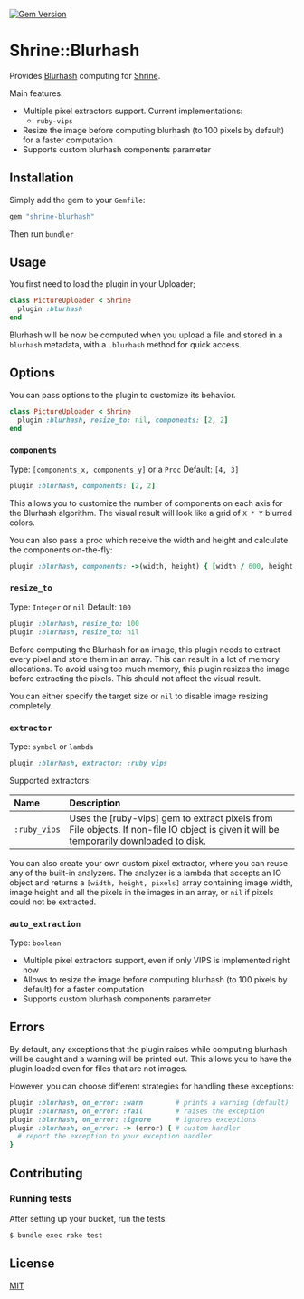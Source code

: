 [![Gem Version](https://badge.fury.io/rb/shrine-blurhash.svg)](https://badge.fury.io/rb/shrine-blurhash)

# Shrine::Blurhash

Provides [Blurhash] computing for [Shrine].

Main features:
- Multiple pixel extractors support. Current implementations:
  - `ruby-vips`
- Resize the image before computing blurhash (to 100 pixels by default) for a faster computation
- Supports custom blurhash components parameter

## Installation

Simply add the gem to your `Gemfile`:

```ruby
gem "shrine-blurhash"
```

Then run `bundler`

## Usage

You first need to load the plugin in your Uploader;

```ruby
class PictureUploader < Shrine
  plugin :blurhash
end
```

Blurhash will be now be computed when you upload a file and stored in a `blurhash` metadata, with a `.blurhash` method for quick access.

## Options

You can pass options to the plugin to customize its behavior.

```ruby
class PictureUploader < Shrine
  plugin :blurhash, resize_to: nil, components: [2, 2]
end
```

### ```components```

Type: `[components_x, components_y]` or a `Proc`
Default: `[4, 3]`

```ruby
plugin :blurhash, components: [2, 2]
```

This allows you to customize the number of components on each axis for the Blurhash algorithm. The visual result will look like a grid of `X * Y` blurred colors.

You can also pass a proc which receive the width and height and calculate the components on-the-fly:

```ruby
plugin :blurhash, components: ->(width, height) { [width / 600, height / 600] }
```

### `resize_to`

Type: `Integer` or `nil`
Default: `100`

```ruby
plugin :blurhash, resize_to: 100
plugin :blurhash, resize_to: nil
```

Before computing the Blurhash for an image, this plugin needs to extract every pixel and store them in an array. This can result in a lot of memory allocations. To avoid using too much memory, this plugin resizes the image before extracting the pixels. This should not affect the visual result.

You can either specify the target size or `nil` to disable image resizing completely.

### `extractor`

Type: `symbol` or `lambda`

```ruby
plugin :blurhash, extractor: :ruby_vips
```

Supported extractors:

| Name           | Description                                                                                                                                   |
| :-----------   | :-----------                                                                                                                                  |
| `:ruby_vips`   | Uses the [ruby-vips] gem to extract pixels from File objects. If non-file IO object is given it will be temporarily downloaded to disk.   |

You can also create your own custom pixel extractor, where you can reuse
any of the built-in analyzers. The analyzer is a lambda that accepts an IO
object and returns a `[width, height, pixels]` array containing image width, image height and all the pixels in the images in an array, or `nil` if pixels could not be extracted.

### `auto_extraction`

Type: `boolean`

- Multiple pixel extractors support, even if only VIPS is implemented right now
- Allows to resize the image before computing blurhash (to 100 pixels by default) for a faster computation
- Supports custom blurhash components parameter

## Errors

By default, any exceptions that the plugin raises while computing blurhash
will be caught and a warning will be printed out. This allows you to have the
plugin loaded even for files that are not images.

However, you can choose different strategies for handling these exceptions:

```rb
plugin :blurhash, on_error: :warn        # prints a warning (default)
plugin :blurhash, on_error: :fail        # raises the exception
plugin :blurhash, on_error: :ignore      # ignores exceptions
plugin :blurhash, on_error: -> (error) { # custom handler
  # report the exception to your exception handler
}
```

## Contributing

### Running tests

After setting up your bucket, run the tests:

```sh
$ bundle exec rake test
```

## License

[MIT](http://opensource.org/licenses/MIT)

[Shrine]: https://github.com/shrinerb/shrine
[Blurhash]: https://blurha.sh
